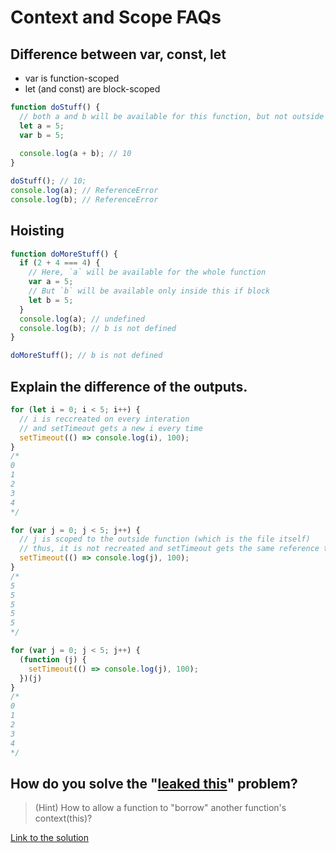 # Context and Scope FAQs

## Difference between var, const, let 

* var is function-scoped 
* let \(and const\) are block-scoped

```javascript
function doStuff() {
  // both a and b will be available for this function, but not outside
  let a = 5;
  var b = 5;
  
  console.log(a + b); // 10
}

doStuff(); // 10;
console.log(a); // ReferenceError
console.log(b); // ReferenceError
```

## Hoisting

```javascript
function doMoreStuff() {
  if (2 + 4 === 4) {
    // Here, `a` will be available for the whole function
    var a = 5;
    // But `b` will be available only inside this if block
    let b = 5;
  }
  console.log(a); // undefined
  console.log(b); // ​​b is not defined​​
}

doMoreStuff(); // ​​b is not defined​​
```

## Explain the difference of the outputs.

```javascript
for (let i = 0; i < 5; i++) {
  // i is reccreated on every interation
  // and setTimeout gets a new i every time
  setTimeout(() => console.log(i), 100);
}
/*
0
1
2
3
4
*/

for (var j = 0; j < 5; j++) {
  // j is scoped to the outside function (which is the file itself)
  // thus, it is not recreated and setTimeout gets the same reference to j
  setTimeout(() => console.log(j), 100);
}
/*
5
5
5
5
5
*/

for (var j = 0; j < 5; j++) {
  (function (j) {
    setTimeout(() => console.log(j), 100);
  })(j)
}
/*
0
1
2
3
4
*/
```

## How do you solve the "[leaked this](../authors-notes/this-keyword-binding-methods.md#using-bind-to-fix-leaked-this-problem)" problem? 

> \(Hint\) How to allow a function to "borrow" another function's context\(this\)?

[Link to the solution](../authors-notes/this-keyword-binding-methods.md#using-bind-to-fix-leaked-this-problem)



